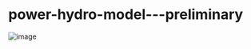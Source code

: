 # power-hydro-model---preliminary

![image](https://user-images.githubusercontent.com/63505927/123193113-cebbc980-d469-11eb-9a2d-7d93668fc79c.png)
